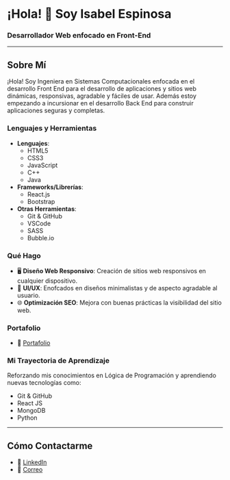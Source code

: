 # ¡Hola! 👋 Soy Isabel Espinosa

### Desarrollador Web enfocado en Front-End 

---

## Sobre Mí

¡Hola! Soy Ingeniera en Sistemas Computacionales enfocada en el desarrollo Front End para el desarrollo de aplicaciones y sitios web dinámicas, responsivas, agradable y fáciles de usar. Además estoy empezando a incursionar en el desarrollo Back End para construir aplicaciones seguras y completas.


### Lenguajes y Herramientas

- **Lenguajes**: 
  - HTML5
  - CSS3 
  - JavaScript 
  - C++
  - Java
- **Frameworks/Librerías**: 
  - React.js
  - Bootstrap
- **Otras Herramientas**: 
  - Git & GitHub
  - VSCode
  - SASS
  - Bubble.io

### Qué Hago

- 🖥 **Diseño Web Responsivo**: Creación de sitios web responsivos en cualquier dispositivo.
- 🎨 **UI/UX**: Enofcados en diseños minimalistas y de aspecto agradable al usuario.
- 🌐 **Optimización SEO**: Mejora con buenas prácticas la visibilidad del sitio web.

### Portafolio

- 📂 [Portafolio](https://reliable-puppy-d1f044.netlify.app/)


### Mi Trayectoria de Aprendizaje

Reforzando mis conocimientos en Lógica de Programación y aprendiendo nuevas tecnologías como:
- Git & GitHub
- React JS
- MongoDB
- Python

---

## Cómo Contactarme

- 💬 [LinkedIn](www.linkedin.com/in/ana-isabel-espinosa-hidalgo-851553311)
- 📧 [Correo](espinosaieh01@gmail.com)

